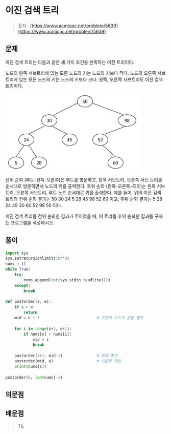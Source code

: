 # 이진 검색 트리

> 출처 : [https://www.acmicpc.net/problem/5639](https://www.acmicpc.net/problem/5639)
> 

## 문제

이진 검색 트리는 다음과 같은 세 가지 조건을 만족하는 이진 트리이다.

노드의 왼쪽 서브트리에 있는 모든 노드의 키는 노드의 키보다 작다.
노드의 오른쪽 서브트리에 있는 모든 노드의 키는 노드의 키보다 크다.
왼쪽, 오른쪽 서브트리도 이진 검색 트리이다. 
<br>

![](img/1.png)
<Br>

전위 순회 (루트-왼쪽-오른쪽)은 루트를 방문하고, 왼쪽 서브트리, 오른쪽 서브 트리를 순서대로 방문하면서 노드의 키를 출력한다. 후위 순회 (왼쪽-오른쪽-루트)는 왼쪽 서브트리, 오른쪽 서브트리, 루트 노드 순서대로 키를 출력한다. 예를 들어, 위의 이진 검색 트리의 전위 순회 결과는 50 30 24 5 28 45 98 52 60 이고, 후위 순회 결과는 5 28 24 45 30 60 52 98 50 이다.

이진 검색 트리를 전위 순회한 결과가 주어졌을 때, 이 트리를 후위 순회한 결과를 구하는 프로그램을 작성하시오.
## 풀이

```python
import sys
sys.setrecursionlimit(10**9)
nums = []
while True:                            
    try:
        nums.append(int(sys.stdin.readline()))
    except:
        break
        
def postorder(s, e):
    if s > e:
        return
    mid = e + 1                         # 오른쪽 노드가 없을 경우

    for i in range(s+1, e+1):
        if nums[s] < nums[i]:
            mid = i
            break

    postorder(s+1, mid-1)               # 왼쪽 확인
    postorder(mid, e)                   # 오른쪽 확인
    print(nums[s])

postorder(0, len(nums)-1)
```

> 
> 

## 의문점

## 배운점

> TIL
>